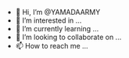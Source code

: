- 👋 Hi, I’m @YAMADAARMY
- 👀 I’m interested in ...
- 🌱 I’m currently learning ...
- 💞️ I’m looking to collaborate on ...
- 📫 How to reach me ...

<!---
YAMADAARMY/YAMADAARMY is a ✨ special ✨ repository because its `README.md` (this file) appears on your GitHub profile.
You can click the Preview link to take a look at your changes.
--->

